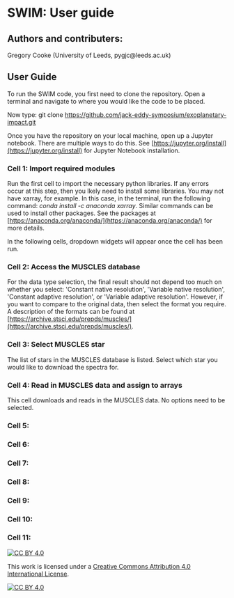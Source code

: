 # SWIM: User guide

## Authors and contributers:

<p>Gregory Cooke (University of Leeds, pygjc@leeds.ac.uk)</p>

## User Guide

To run the SWIM code, you first need to clone the repository. Open a terminal and navigate to where you would like the code to be placed. 

Now type: git clone https://github.com/jack-eddy-symposium/exoplanetary-impact.git

Once you have the repository on your local machine, open up a Jupyter notebook. There are multiple ways to do this. See [https://jupyter.org/install](https://jupyter.org/install) for Jupyter Notebook installation.

### Cell 1: Import required modules 
Run the first cell to import the necessary python libraries. If any errors occur at this step, then you lkely need to install some libraries. You may not have xarray, for example. In this case, in the terminal, run the following command: <i>conda install -c anaconda xarray</i>. Similar commands can be used to install other packages. See the packages at [https://anaconda.org/anaconda/](https://anaconda.org/anaconda/) for more details.

In the following cells, dropdown widgets will appear once the cell has been run.

### Cell 2: Access the MUSCLES database

For the data type selection, the final result should not depend too much on whether you select: \'Constant native resolution\', \'Variable native resolution\', \'Constant adaptive resolution\', or \'Variable adaptive resolution\'. However, if you want to compare to the original data, then select the format you require. A description of the formats can be found at [https://archive.stsci.edu/prepds/muscles/](https://archive.stsci.edu/prepds/muscles/).

### Cell 3: Select MUSCLES star

The list of stars in the MUSCLES database is listed. Select which star you would like to download the spectra for. 

### Cell 4: Read in MUSCLES data and assign to arrays 

This cell downloads and reads in the MUSCLES data. No options need to be selected.

### Cell 5:

### Cell 6:

### Cell 7:

### Cell 8:

### Cell 9:

### Cell 10:

### Cell 11:



[![CC BY 4.0][cc-by-shield]][cc-by]

This work is licensed under a
[Creative Commons Attribution 4.0 International License][cc-by].

[![CC BY 4.0][cc-by-image]][cc-by]

[cc-by]: http://creativecommons.org/licenses/by/4.0/
[cc-by-image]: https://i.creativecommons.org/l/by/4.0/88x31.png
[cc-by-shield]: https://img.shields.io/badge/License-CC%20BY%204.0-lightgrey.svg


